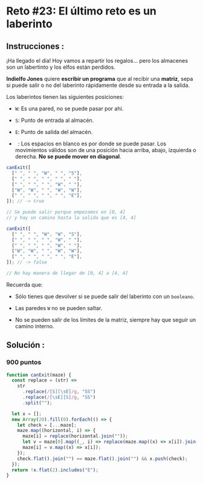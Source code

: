 # Reto #23: El último reto es un laberinto

## Instrucciones :

¡Ha llegado el día! Hoy vamos a repartir los regalos… pero los almacenes son un labertinto y los elfos están perdidos.

**Indielfo Jones** quiere **escribir un programa** que al recibir una **matriz**, sepa si puede salir o no del laberinto rápidamente desde su entrada a la salida.

Los laberintos tienen las siguientes posiciones:

- `W`: Es una pared, no se puede pasar por ahí.

- `S`: Punto de entrada al almacén.

- `E`: Punto de salida del almacén.

- ` `: Los espacios en blanco es por donde se puede pasar.
  Los movimientos válidos son de una posición hacia arriba, abajo, izquierda o derecha. **No se puede mover en diagonal**.

```js
canExit([
  [" ", " ", "W", " ", "S"],
  [" ", " ", " ", " ", " "],
  [" ", " ", " ", "W", " "],
  ["W", "W", " ", "W", "W"],
  [" ", " ", " ", " ", "E"],
]); // -> true

// Se puede salir porque empezamos en [0, 4]
// y hay un camino hasta la salida que es [4, 4]

canExit([
  [" ", " ", "W", "W", "S"],
  [" ", " ", " ", "W", " "],
  [" ", " ", " ", "W", " "],
  ["W", "W", " ", "W", "W"],
  [" ", " ", " ", " ", "E"],
]); // -> false

// No hay manera de llegar de [0, 4] a [4, 4]
```

Recuerda que:

- Sólo tienes que devolver si se puede salir del laberinto con un `booleano`.

- Las paredes `W` no se pueden saltar.

- No se pueden salir de los límites de la matriz, siempre hay que seguir un camino interno.

## **Solución :**

### 900 puntos

```js
function canExit(maze) {
  const replace = (str) =>
    str
      .replace(/[S][\sE]/g, "SS")
      .replace(/[\sE][S]/g, "SS")
      .split("");

  let x = [];
  new Array(20).fill(0).forEach(() => {
    let check = [...maze];
    maze.map((horizontal, i) => {
      maze[i] = replace(horizontal.join(""));
      let v = maze[0].map((_, i) => replace(maze.map((x) => x[i]).join("")));
      maze[i] = v.map((x) => x[i]);
    });
    check.flat().join("") == maze.flat().join("") && x.push(check);
  });
  return !x.flat(2).includes("E");
}
```
